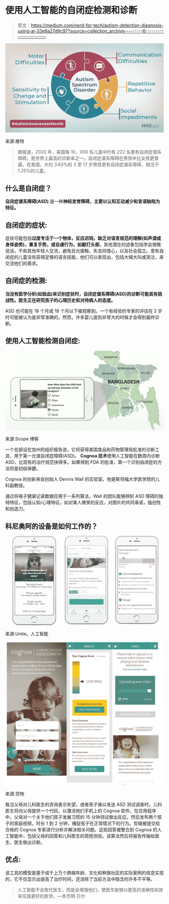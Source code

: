 # 使用人工智能的自闭症检测和诊断

> 原文：<https://medium.com/nerd-for-tech/autism-detection-diagnosis-using-ai-33e6a27d9c97?source=collection_archive---------6----------------------->

![](img/75a3f7539f658e19631962c24c0968e5.png)

来源:推特

> 据报道，2020 年，美国每 10，000 名儿童中约有 222 名患有自闭症谱系障碍，是世界上最高的诊断率之一。自闭症谱系障碍在男孩中比女孩更普遍。在美国，大约 3.63%的 3 至 17 岁男孩患有自闭症谱系障碍，相当于 1.25%的儿童。

## 什么是自闭症？

**自闭症谱系障碍(ASD)** 是一种**神经发育障碍，主要以认知互动减少和言语缺陷为特征。**

## 自闭症的症状:

症状可能包括**过度专注于一个物体，反应迟钝，缺乏对语言规范的理解(如声调或身体姿势)，重复手势，或自虐行为，如敲打头部**。其他潜在的迹象包括学会很晚说话，不和其他年轻人交流，避免目光接触，失去同情心，以及社会孤立。患有自闭症的儿童没有获得足够的语言技能，他们可以表现出，包括大喊大叫或哭泣，来交流他们的需求。

## 自闭症的检测:

**当没有医学分析(如验血)来识别症状时，自闭症谱系障碍(ASD)的诊断可能具有挑战性。医生正在研究孩子的心理历史和对待病人的态度。**

ASD 也可能在 18 个月或 18 个月以下被观察到。一个有经验的专家的评估在 2 岁时可能被认为是非常准确的。然而，许多婴儿直到非常大的时候才会得到最终诊断。

## 使用人工智能检测自闭症:

![](img/6eed480dd061fcff10540a85563de9fe.png)

来源:Scope 博客

一个总部设在加州的组织报告说，它将获得美国食品和药物管理局批准的诊断工具，用于第一光谱自闭症障碍(ASD)。 **Cognoa 技术**使用人工智能在数周内诊断 ASD，比现有的治疗规范快得多。如果得到 FDA 的批准，第一个识别自闭症的方法将是初级保健。

Cognoa 的创新来自创始人 Dennis Wall 的实验室，他是斯坦福大学医学院的儿科副教授。

通过将电子健康记录数据应用于一系列算法，Wall 的团队能够辨别 ASD 障碍的独特特征，包括认知/心理特征，如对某人微笑的反应，对图片的共同承诺，独创性和创造力。

## 科尼奥阿的设备是如何工作的？

![](img/5fe15a4ecaef48c03fa3280e1d571ebf.png)

来源:Unite。人工智能

![](img/e8bdbe77dc7017dfe0e366c72db8b101.png)

来源:货物

每当父母对儿科医生的咨询表示失望，或者孩子难以发送 ASD 测试调查时，儿科医生将向父母提供一个代码，以激活他们手机上的 Cognoa 软件。在应用程序中，父母对一个关于他们孩子发展习惯的 15 分钟测试做出反应，然后发布两个孩子的家庭视频，时长 1 到 2 分钟，捕捉孩子在正常情况下的行为。剪辑被提交给合格的 Cognoa 专家进行分析并解决相关问题。这些回答被整合到 Cognoa 的人工智能中，包括父母的回答和儿科医生的简短测验。该算法然后将报告传输给医生，医生做出诊断。

## 优点:

该工具的模型是基于成千上万个跨越年龄、文化和种族社区的实际案例的信息实现的，它不仅显示出提高了治疗时间，还消除了当前方法中隐含的许多不平等。

> 人工智能不会取代医生，而是会增强他们，使医生能够以更高的准确性和效率实践更好的医学。—本杰明·贝尔